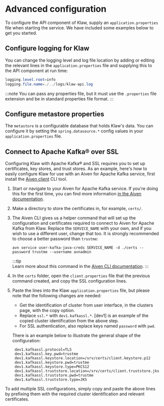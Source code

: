 # Advanced configuration

To configure the API component of Klaw, supply an
`application.properties` file when starting the service. We have
included some examples below to get you started.

## Configure logging for Klaw

You can change the logging level and log file location by adding or
editing the relevant lines in the `application.properties` file and
supplying this to the API component at run time:

```java
logging.level.root=info
logging.file.name=./../logs/klaw-api.log
```

:::note
You can pass any properties file, but it must use the `.properties` file extension and be in standard properties file
format.
:::

## Configure metastore properties

The `metastore` is a configurable database that holds Klaw's data. You can configure it by setting
the `spring.datasource.*` config values in your `application.properties` file.

## Connect to Apache Kafka® over SSL

Configuring Klaw with Apache Kafka® and SSL requires you to set up certificates, key stores, and trust stores. As an
example, here's how to easily configure Klaw for use with an Aiven for Apache Kafka service,
first install the [Aiven client](https://github.com/aiven/aiven-client) CLI tool.

1.  Start or navigate to your Aiven for Apache Kafka service. If you're doing this for the first time, you can find more
    information [in the Aiven documentation](https://docs.aiven.io/docs/products/kafka/getting-started.html).

2.  Make a directory to store the certificates in, for example, `certs/`.

3.  The Aiven CLI gives us a helper command that will set up the configuration and certificates required to connect to
    Aiven for Apache Kafka from Klaw. Replace the `SERVICE_NAME` with your own,
    and if you wish to use a different user, change that too. It is strongly recommended to choose a better password
    than `trustme`:

    `avn service user-kafka-java-creds SERVICE_NAME -d ./certs --password trustme --username avnadmin`

    :::tip  
    Learn more about this command in
    the [Aiven CLI documentation](https://docs.aiven.io/docs/tools/cli/service/user.html#avn-service-user-kafka-java-creds).
    :::

4.  In the `certs` folder, open the `client.properties` file that the previous command created, and copy the SSL
    configuration lines.

5.  Paste the lines into the Klaw `application.properties` file, but please note that the following changes are needed:

    - Get the identification of cluster from user interface, in the
      clusters page, with the copy option.
    - Replace `ssl.*` with `dev1.kafkassl.*`. [dev1] is
      an example of the copied cluster identification from the above
      step.
    - For SSL authentication, also replace keys named `password`
      with `pwd`.

    There is an example below to illustrate the general shape of the
    configuration:

         dev1.kafkassl.protocol=TLS
         dev1.kafkassl.key.pwd=trustme
         dev1.kafkassl.keystore.location=/srv/certs/client.keystore.p12
         dev1.kafkassl.keystore.pwd=trustme
         dev1.kafkassl.keystore.type=PKCS12
         dev1.kafkassl.truststore.location=/srv/certs/client.truststore.jks
         dev1.kafkassl.truststore.pwd=trustme
         dev1.kafkassl.truststore.type=JKS

To add multiple SSL configurations, simply copy and paste the above lines by prefixing them with the required cluster
identification and relevant certificates.
